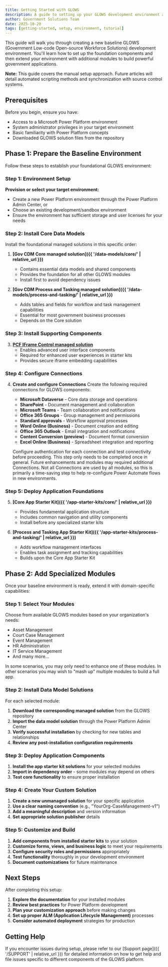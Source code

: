```yaml
---
title: Getting Started with GLOWS
description: A guide to setting up your GLOWS development environment and building your first government solution
author: Government Solutions Team
date: 2025-10-20
tags: [getting-started, setup, environment, tutorial]
---
```


This guide will walk you through creating a new baseline GLOWS (Government Low-code Open-source Workforce Solutions) development environment. You'll learn how to set up the foundation components and then extend your environment with additional modules to build powerful government applications.

**Note:** This guide covers the manual setup approach. Future articles will detail automated scripting methods and synchronization with source control systems.

## Prerequisites

Before you begin, ensure you have:

- Access to a Microsoft Power Platform environment
- System administrator privileges in your target environment
- Basic familiarity with Power Platform concepts
- Downloaded GLOWS solution files from the repository

## Phase 1: Prepare the Baseline Environment

Follow these steps to establish your foundational GLOWS environment:

### Step 1: Environment Setup
**Provision or select your target environment:**
- Create a new Power Platform environment through the Power Platform Admin Center, or
- Choose an existing development/sandbox environment
- Ensure the environment has sufficient storage and user licenses for your needs

### Step 2: Install Core Data Models
Install the foundational managed solutions in this specific order:

1. **[Gov CDM Core managed solution]({{ '/data-models/core/' | relative_url }})**
   - Contains essential data models and shared components
   - Provides the foundation for all other GLOWS modules
   - Install first to avoid dependency issues

2. **[Gov CDM Process and Tasking managed solution]({{ '/data-models/process-and-tasking/' | relative_url }})**
   - Adds tables and fields for workflow and task management capabilities
   - Essential for most government business processes
   - Depends on the Core solution

### Step 3: Install Supporting Components
3. **[PCF IFrame Control managed solution](https://github.com/microsoft/gov-apptemplates/tree/main/code-components/iframe-control/releases/v1.0.0.1)**
   - Enables advanced user interface components
   - Required for enhanced user experiences in starter kits
   - Provides secure iframe embedding capabilities

### Step 4: Configure Connections
4. **Create and configure Connections**
   Create the following required connections for GLOWS components:
   - **Microsoft Dataverse** - Core data storage and operations
   - **SharePoint** - Document management and collaboration
   - **Microsoft Teams** - Team collaboration and notifications
   - **Office 365 Groups** - Group management and permissions
   - **Standard approvals** - Workflow approval processes
   - **Word Online (Business)** - Document creation and editing
   - **Office 365 Outlook** - Email integration and notifications
   - **Content Conversion (preview)** - Document format conversion
   - **Excel Online (Business)** - Spreadsheet integration and reporting
   
   Configure authentication for each connection and test connectivity before proceeding. This step only needs to be completed once in general. Future enhancements and modules may required additional Connections. Not all Connections are used by all modules, so this is primarily a time-saving step to help re-configure Power Automate flows in new environments.

### Step 5: Deploy Application Foundations
5. **[Core App Starter Kit]({{ '/app-starter-kits/core/' | relative_url }})**
   - Provides fundamental application structure
   - Includes common navigation and utility components
   - Install before any specialized starter kits

6. **[Process and Tasking App Starter Kit]({{ '/app-starter-kits/process-and-tasking/' | relative_url }})**
   - Adds workflow management interfaces
   - Enables task assignment and tracking capabilities
   - Builds upon the Core App Starter Kit

## Phase 2: Add Specialized Modules

Once your baseline environment is ready, extend it with domain-specific capabilities:

### Step 1: Select Your Modules
Choose from available GLOWS modules based on your organization's needs:
- Asset Management
- Court Case Management  
- Event Management
- HR Administration
- IT Service Management
- And many more...

In some scenarios, you may only need to enhance one of these modules. In other scenarios you may wish to "mash up" multiple modules to build a full app.

### Step 2: Install Data Model Solutions
For each selected module:
1. **Download the corresponding managed solution** from the GLOWS repository
2. **Import the data model solution** through the Power Platform Admin Center
3. **Verify successful installation** by checking for new tables and relationships
4. **Review any post-installation configuration requirements**

### Step 3: Deploy Application Components
1. **Install the app starter kit solutions** for your selected modules
2. **Import in dependency order** - some modules may depend on others
3. **Test core functionality** to ensure proper installation

### Step 4: Create Your Custom Solution
1. **Create a new unmanaged solution** for your specific application
2. **Use a clear naming convention** (e.g., "YourOrg-CaseManagement-v1")
3. **Add a meaningful description** and version information
4. **Set appropriate solution publisher** details

### Step 5: Customize and Build
1. **Add components from installed starter kits** to your solution
2. **Customize forms, views, and business logic** to meet your requirements
3. **Configure security roles and permissions** appropriately
4. **Test functionality** thoroughly in your development environment
5. **Document customizations** for future maintenance

## Next Steps

After completing this setup:

1. **Explore the documentation** for your installed modules
2. **Review best practices** for Power Platform development
3. **Plan your customization approach** before making changes
4. **Set up proper ALM (Application Lifecycle Management)** processes
5. **Consider automated deployment** strategies for production

## Getting Help

If you encounter issues during setup, please refer to our [Support page]({{ '/SUPPORT' | relative_url }}) for detailed information on how to get help and file issues specific to different components of the GLOWS platform.
